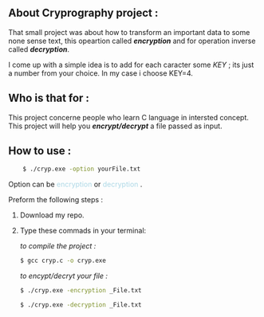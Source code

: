 ## About Cryprography project :
That small project was about how to transform an important data to some none sense text, this opeartion called ***encryption*** and for operation inverse called ***decryption***.

I come up with a simple idea is to add for each caracter some *KEY* ; its just a number from your choice.
In  my case i choose KEY=4.


## Who is that for :
This project concerne people who learn C language in intersted concept. This project will help you ***encrypt/decrypt*** a file passed as input.


## How to use :
```bash
    $ ./cryp.exe -option yourFile.txt
```
Option can be <span style="color: lightblue">encryption </span>
or <span style="color: lightblue">decryption </span>.

Preform the following steps :

1. Download my repo.
2. Type these commads in your terminal:

    *to compile the project :*
    ```bash
    $ gcc cryp.c -o cryp.exe
    ```
    *to encypt/decryt your file :*
     ```bash
    $ ./cryp.exe -encryption _File.txt
    ```
     ```bash
    $ ./cryp.exe -decryption _File.txt
    ```
